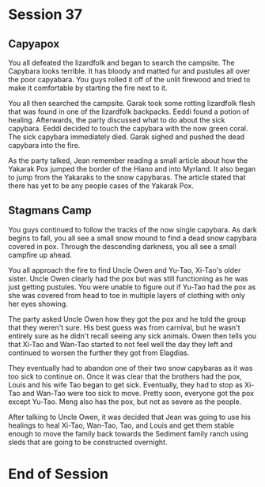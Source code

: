 # Session 37

## Capyapox

You all defeated the lizardfolk and began to search the campsite. The Capybara looks terrible. It has bloody and matted fur and pustules all over the poor capyabara. You guys rolled it off of the unlit firewood and tried to make it comfortable by starting the fire next to it. 

You all then searched the campsite. Garak took some rotting lizardfolk flesh that was found in one of the lizardfolk backpacks. Eeddi found a potion of healing. Afterwards, the party discussed what to do about the sick capybara. Eeddi decided to touch the capybara with the now green coral. The sick capybara immediately died. Garak sighed and pushed the dead capybara into the fire. 

As the party talked, Jean remember reading a small article about how the Yakarak Pox jumped the border of the Hiano and into Myrland. It also began to jump from the Yakaraks to the snow capybaras. The article stated that there has yet to be any people cases of the Yakarak Pox. 

## Stagmans Camp

You guys continued to follow the tracks of the now single capybara. As dark begins to fall, you all see a small snow mound to find a dead snow capybara covered in pox. Through the descending darkness, you all see a small campfire up ahead. 

You all approach the fire to find Uncle Owen and Yu-Tao, Xi-Tao's older sister. Uncle Owen clearly had the pox but was still functioning as he was just getting pustules. You were unable to figure out if Yu-Tao had the pox as she was covered from head to toe in multiple layers of clothing with only her eyes showing. 

The party asked Uncle Owen how they got the pox and he told the group that they weren't sure. His best guess was from carnival, but he wasn't entirely sure as he didn't recall seeing any sick animals. Owen then tells you that Xi-Tao and Wan-Tao started to not feel well the day they left and continued to worsen the further they got from Elagdias. 

They eventually had to abandon one of their two snow capybaras as it was too sick to continue on. Once it was clear that the brothers had the pox, Louis and his wife Tao began to get sick. Eventually, they had to stop as Xi-Tao and Wan-Tao were too sick to move. Pretty soon, everyone got the pox except Yu-Tao. Meng also has the pox, but not as severe as the people. 

After talking to Uncle Owen, it was decided that Jean was going to use his healings to heal Xi-Tao, Wan-Tao, Tao, and Louis and get them stable enough to move the family back towards the Sediment family ranch using sleds that are going to be constructed overnight. 

# End of Session